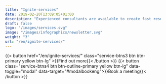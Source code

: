 ```yaml
---
title: "Ignite-services"
date: 2019-02-20T13:09:05+01:00
description: "Experienced consultants are available to create fast results through customized solutions"
draft: false
logo: "/images/services.svg"
image: "/images/infographics/newsletter.svg"
weight: "3"
url: "/en/ignite-services/"
---
```


{{< button href="/en/ignite-services/" class="service-btns3 btn btn-primary yellow btn-lg" >}}Find out more{{< /button >}}
{{< button class="service-btns4 btn btn-outline-primary yellow btn-lg" data-toggle="modal" data-target="#modalbookeng">}}Book a meeting{{< /button >}}